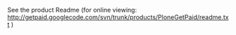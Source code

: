 See the product Readme (for online viewing: http://getpaid.googlecode.com/svn/trunk/products/PloneGetPaid/readme.txt )